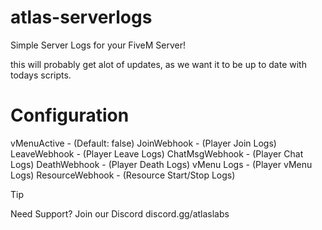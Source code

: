 # atlas-serverlogs
Simple Server Logs for your FiveM Server! 

this will probably get alot of updates, as we want it to be up to date with todays scripts. 

# Configuration 

vMenuActive - (Default: false)
JoinWebhook - (Player Join Logs)
LeaveWebhook - (Player Leave Logs)
ChatMsgWebhook - (Player Chat Logs)
DeathWebhook - (Player Death Logs)
vMenu Logs - (Player vMenu Logs)
ResourceWebhook - (Resource Start/Stop Logs)

> [!TIP]
> Need Support? Join our Discord discord.gg/atlaslabs
